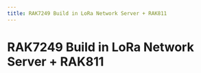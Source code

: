 ```yaml
---
title: RAK7249 Build in LoRa Network Server + RAK811
---
```


# RAK7249 Build in LoRa Network Server + RAK811
